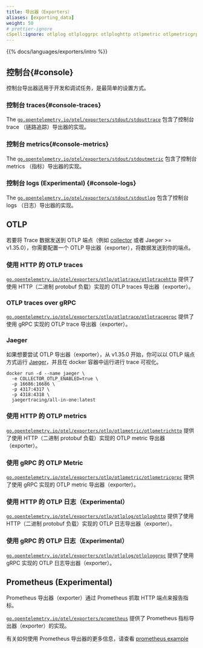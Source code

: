 ```yaml
---
title: 导出器（Exporters）
aliases: [exporting_data]
weight: 50
# prettier-ignore
cSpell:ignore: otlplog otlploggrpc otlploghttp otlpmetric otlpmetricgrpc otlpmetrichttp otlptrace otlptracegrpc otlptracehttp stdoutlog stdouttrace
---
```


{{% docs/languages/exporters/intro %}}

## 控制台{#console}

控制台导出器适用于开发和调试任务，是最简单的设置方式。

### 控制台 traces{#console-traces}

The
[`go.opentelemetry.io/otel/exporters/stdout/stdouttrace`](https://pkg.go.dev/go.opentelemetry.io/otel/exporters/stdout/stdouttrace)
包含了控制台 trace （链路追踪）导出器的实现。

### 控制台 metrics{#console-metrics}

The
[`go.opentelemetry.io/otel/exporters/stdout/stdoutmetric`](https://pkg.go.dev/go.opentelemetry.io/otel/exporters/stdout/stdoutmetric)
包含了控制台 metrics （指标）导出器的实现。

### 控制台 logs (Experimental) {#console-logs}

The
[`go.opentelemetry.io/otel/exporters/stdout/stdoutlog`](https://pkg.go.dev/go.opentelemetry.io/otel/exporters/stdout/stdoutlog)
包含了控制台 logs （日志）导出器的实现。

## OTLP

若要将 Trace 数据发送到 OTLP 端点（例如 [collector](/docs/collector) 或者
Jaeger >= v1.35.0），你需要配置一个 OTLP 导出器（exporter），将数据发送到你的端点。

### 使用 HTTP 的 OTLP traces

[`go.opentelemetry.io/otel/exporters/otlp/otlptrace/otlptracehttp`](https://pkg.go.dev/go.opentelemetry.io/otel/exporters/otlp/otlptrace/otlptracehttp)
提供了使用 HTTP（二进制 protobuf 负载）实现的 OTLP traces 导出器（exporter）。

### OTLP traces over gRPC

[`go.opentelemetry.io/otel/exporters/otlp/otlptrace/otlptracegrpc`](https://pkg.go.dev/go.opentelemetry.io/otel/exporters/otlp/otlptrace/otlptracegrpc)
提供了使用 gRPC 实现的 OTLP trace 导出器（exporter）。

### Jaeger

如果想要尝试 OTLP 导出器（exporter），从 v1.35.0 开始，你可以以 OTLP 端点方式运行
[Jaeger](https://www.jaegertracing.io/)，并且在 docker 容器中运行进行 trace 可视化。

```shell
docker run -d --name jaeger \
  -e COLLECTOR_OTLP_ENABLED=true \
  -p 16686:16686 \
  -p 4317:4317 \
  -p 4318:4318 \
  jaegertracing/all-in-one:latest
```

### 使用 HTTP 的 OTLP metrics

[`go.opentelemetry.io/otel/exporters/otlp/otlpmetric/otlpmetrichttp`](https://pkg.go.dev/go.opentelemetry.io/otel/exporters/otlp/otlpmetric/otlpmetrichttp)
提供了使用 HTTP（二进制 protobuf 负载）实现的 OTLP metric 导出器（exporter）。

### 使用 gRPC 的 OTLP Metric

[`go.opentelemetry.io/otel/exporters/otlp/otlpmetric/otlpmetricgrpc`](https://pkg.go.dev/go.opentelemetry.io/otel/exporters/otlp/otlpmetric/otlpmetricgrpc)
提供了使用 gRPC 实现的 OTLP metric 导出器（exporter）。

### 使用 HTTP 的 OTLP 日志（Experimental）

[`go.opentelemetry.io/otel/exporters/otlp/otlplog/otlploghttp`](https://pkg.go.dev/go.opentelemetry.io/otel/exporters/otlp/otlplog/otlploghttp)
提供了使用 HTTP（二进制 protobuf 负载）实现的 OTLP 日志导出器（exporter）。

### 使用 gRPC 的 OTLP 日志（Experimental）

[`go.opentelemetry.io/otel/exporters/otlp/otlplog/otlploggrpc`](https://pkg.go.dev/go.opentelemetry.io/otel/exporters/otlp/otlplog/otlploggrpc)
提供了使用 gRPC 实现的 OTLP 日志导出器（exporter）。

## Prometheus (Experimental)

Prometheus 导出器（exporter）通过 Prometheus 抓取 HTTP 端点来报告指标。

[`go.opentelemetry.io/otel/exporters/prometheus`](https://pkg.go.dev/go.opentelemetry.io/otel/exporters/prometheus)
提供了 Prometheus 指标导出器（exporter）的实现。

有关如何使用 Prometheus 导出器的更多信息，请查看
[prometheus example](https://github.com/open-telemetry/opentelemetry-go-contrib/tree/main/examples/prometheus)
